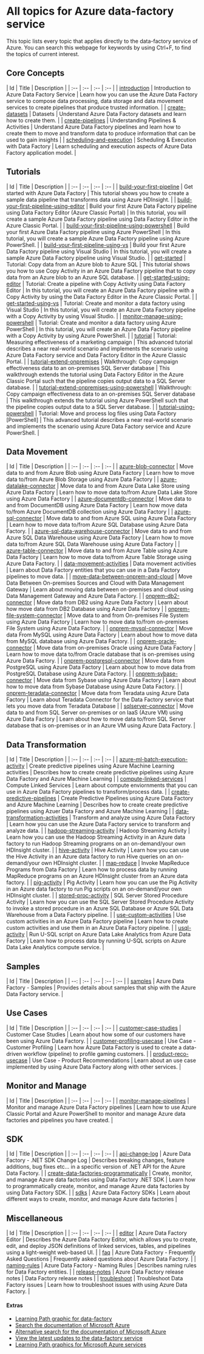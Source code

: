 <properties
	pageTitle="All topics for data-factory service | Microsoft Azure"
	description="Table of all topics for the Azure service named data-factory that exist on http://azure.microsoft.com/documentation/articles/, Title and description."
	services="data-factory"
	documentationCenter=""
	authors="spelluru"
	manager="jhubbard"
	editor=""/>

<tags
	ms.service="data-factory"
	ms.workload="data-factory"
	ms.tgt_pltfrm="na"
	ms.devlang="na"
	ms.topic="article"
	ms.date="12/14/2015"
	ms.author="spelluru"/>


# All topics for Azure data-factory service

This topic lists every topic that applies directly to the data-factory service of Azure. You can search this webpage for keywords by using Ctrl+F, to find the topics of current interest.




## Core Concepts



| Id | Title | Description |
| :-- | :-- | :-- | :-- |
| [introduction](data-factory-introduction.md) | Introduction to Azure Data Factory Service | Learn how you can use the Azure Data Factory service to compose data processing, data storage and data movement services to create pipelines that produce trusted information. |
| [create-datasets](data-factory-create-datasets.md) | Datasets | Understand Azure Data Factory datasets and learn how to create them. |
| [create-pipelines](data-factory-create-pipelines.md) | Understanding Pipelines & Activities | Understand Azure Data Factory pipelines and learn how to create them to move and transform data to produce information that can be used to gain insights |
| [scheduling-and-execution](data-factory-scheduling-and-execution.md) | Scheduling & Execution with Data Factory | Learn scheduling and execution aspects of Azure Data Factory application model. |


## Tutorials



| Id | Title | Description |
| :-- | :-- | :-- | :-- |
| [build-your-first-pipeline](data-factory-build-your-first-pipeline.md) | Get started with Azure Data Factory | This tutorial shows you how to create a sample data pipeline that transforms data using Azure HDInsight. |
| [build-your-first-pipeline-using-editor](data-factory-build-your-first-pipeline-using-editor.md) | Build your first Azure Data Factory pipeline using Data Factory Editor (Azure Classic Portal) | In this tutorial, you will create a sample Azure Data Factory pipeline using Data Factory Editor in the Azure Classic Portal. |
| [build-your-first-pipeline-using-powershell](data-factory-build-your-first-pipeline-using-powershell.md) | Build your first Azure Data Factory pipeline using Azure PowerShell | In this tutorial, you will create a sample Azure Data Factory pipeline using Azure PowerShell. |
| [build-your-first-pipeline-using-vs](data-factory-build-your-first-pipeline-using-vs.md) | Build your first Azure Data Factory pipeline using Visual Studio | In this tutorial, you will create a sample Azure Data Factory pipeline using Visual Studio. |
| [get-started](data-factory-get-started.md) | Tutorial: Copy data from an Azure blob to Azure SQL | This tutorial shows you how to use Copy Activity in an Azure Data Factory pipeline that to copy data from an Azure blob to an Azure SQL database. |
| [get-started-using-editor](data-factory-get-started-using-editor.md) | Tutorial: Create a pipeline with Copy Activity using Data Factory Editor | In this tutorial, you will create an Azure Data Factory pipeline with a Copy Activity by using the Data Factory Editor in the Azure Classic Portal. |
| [get-started-using-vs](data-factory-get-started-using-vs.md) | Tutorial: Create and monitor a data factory using Visual Studio | In this tutorial, you will create an Azure Data Factory pipeline with a Copy Activity by using Visual Studio. |
| [monitor-manage-using-powershell](data-factory-monitor-manage-using-powershell.md) | Tutorial: Create and monitor a data factory using Azure PowerShell | In this tutorial, you will create an Azure Data Factory pipeline with a Copy Activity by using Azure PowerShell. |
| [tutorial](data-factory-tutorial.md) | Tutorial: Measuring effectiveness of a marketing campaign | This advanced tutorial describes a near real-world scenario and implements the scenario using Azure Data Factory service and Data Factory Editor in the Azure Classic Portal. |
| [tutorial-extend-onpremises](data-factory-tutorial-extend-onpremises.md) | Walkthrough: Copy campaign effectiveness data to an on-premises SQL Server database | This walkthrough extends the tutorial using Data Factory Editor in the Azure Classic Portal such that the pipeline copies output data to a SQL Server database. |
| [tutorial-extend-onpremises-using-powershell](data-factory-tutorial-extend-onpremises-using-powershell.md) | Walkthrough: Copy campaign effectiveness data to an on-premises SQL Server database | This walkthrough extends the tutorial using Azure PowerShell such that the pipeline copies output data to a SQL Server database. |
| [tutorial-using-powershell](data-factory-tutorial-using-powershell.md) | Tutorial: Move and process log files using Data Factory [PowerShell] | This advanced tutorial describes a near real-world scenario and implements the scenario using Azure Data Factory service and Azure PowerShell. |


## Data Movement



| Id | Title | Description |
| :-- | :-- | :-- | :-- |
| [azure-blob-connector](data-factory-azure-blob-connector.md) | Move data to and from Azure Blob using Azure Data Factory | Learn how to move data to/from Azure Blob Storage using Azure Data Factory |
| [azure-datalake-connector](data-factory-azure-datalake-connector.md) | Move data to and from Azure Data Lake Store using Azure Data Factory | Learn how to move data to/from Azure Data Lake Store using Azure Data Factory |
| [azure-documentdb-connector](data-factory-azure-documentdb-connector.md) | Move data to and from DocumentDB using Azure Data Factory | Learn how move data to/from Azure DocumentDB collection using Azure Data Factory |
| [azure-sql-connector](data-factory-azure-sql-connector.md) | Move data to and from Azure SQL using Azure Data Factory | Learn how to move data to/from Azure SQL Database using Azure Data Factory. |
| [azure-sql-data-warehouse-connector](data-factory-azure-sql-data-warehouse-connector.md) | Move data to and from Azure SQL Data Warehouse using Azure Data Factory | Learn how to move data to/from Azure SQL Data Warehouse using Azure Data Factory |
| [azure-table-connector](data-factory-azure-table-connector.md) | Move data to and from Azure Table using Azure Data Factory | Learn how to move data to/from Azure Table Storage using Azure Data Factory. |
| [data-movement-activities](data-factory-data-movement-activities.md) | Data movement activities | Learn about Data Factory entities that you can use in a Data Factory pipelines to move data. |
| [move-data-between-onprem-and-cloud](data-factory-move-data-between-onprem-and-cloud.md) | Move Data Between On-premises Sources and Cloud with Data Management Gateway | Learn about moving data between on-premises and cloud using Data Management Gateway and Azure Data Factory. |
| [onprem-db2-connector](data-factory-onprem-db2-connector.md) | Move data from DB2 using Azure Data Factory | Learn about how move data from DB2 Database using Azure Data Factory |
| [onprem-file-system-connector](data-factory-onprem-file-system-connector.md) | Move data to and from On-premises File System using Azure Data Factory | Learn how to move data to/from on-premises File System using Azure Data Factory. |
| [onprem-mysql-connector](data-factory-onprem-mysql-connector.md) | Move data From MySQL using Azure Data Factory | Learn about how to move data from MySQL database using Azure Data Factory. |
| [onprem-oracle-connector](data-factory-onprem-oracle-connector.md) | Move data from on-premises Oracle using Azure Data Factory | Learn how to move data to/from Oracle database that is on-premises using Azure Data Factory. |
| [onprem-postgresql-connector](data-factory-onprem-postgresql-connector.md) | Move data from PostgreSQL using Azure Data Factory | Learn about how to move data from PostgreSQL Database using Azure Data Factory. |
| [onprem-sybase-connector](data-factory-onprem-sybase-connector.md) | Move data from Sybase using Azure Data Factory | Learn about how to move data from Sybase Database using Azure Data Factory. |
| [onprem-teradata-connector](data-factory-onprem-teradata-connector.md) | Move data from Teradata using Azure Data Factory | Learn about Teradata Connector for the Data Factory service that lets you move data from Teradata Database |
| [sqlserver-connector](data-factory-sqlserver-connector.md) | Move data to and from SQL Server on-premises or on IaaS (Azure VM) using Azure Data Factory | Learn about how to move data to/from SQL Server database that is on-premises or in an Azure VM using Azure Data Factory. |


## Data Transformation



| Id | Title | Description |
| :-- | :-- | :-- | :-- |
| [azure-ml-batch-execution-activity](data-factory-azure-ml-batch-execution-activity.md) | Create predictive pipelines using Azure Machine Learning activities | Describes how to create create predictive pipelines using Azure Data Factory and Azure Machine Learning |
| [compute-linked-services](data-factory-compute-linked-services.md) | Compute Linked Services | Learn about compute enviornments that you can use in Azure Data Factory pipelines to transform/process data. |
| [create-predictive-pipelines](data-factory-create-predictive-pipelines.md) | Create Predictive Pipelines using Azure Data Factory and Azure Machine Learning | Describes how to create create predictive pipelines using Azuer Data Factory and Azure Machine Learning |
| [data-transformation-activities](data-factory-data-transformation-activities.md) | Transform and analyze using Azure Data Factory | Learn how you can use the Azure Data Factory service to transform and analyze data. |
| [hadoop-streaming-activity](data-factory-hadoop-streaming-activity.md) | Hadoop Streaming Activity | Learn how you can use the Hadoop Streaming Activity in an Azure data factory to run Hadoop Streaming programs on an on-demand/your own HDInsight cluster. |
| [hive-activity](data-factory-hive-activity.md) | Hive Activity | Learn how you can use the Hive Activity in an Azure data factory to run Hive queries on an on-demand/your own HDInsight cluster. |
| [map-reduce](data-factory-map-reduce.md) | Invoke MapReduce Programs from Data Factory | Learn how to process data by running MapReduce programs on an Azure HDInsight cluster from an Azure data factory. |
| [pig-activity](data-factory-pig-activity.md) | Pig Activity | Learn how you can use the Pig Activity in an Azure data factory to run Pig scripts on an on-demand/your own HDInsight cluster. |
| [stored-proc-activity](data-factory-stored-proc-activity.md) | SQL Server Stored Procedure Activity | Learn how you can use the SQL Server Stored Procedure Activity to invoke a stored procedure in an Azure SQL Database or Azure SQL Data Warehouse from a Data Factory pipeline. |
| [use-custom-activities](data-factory-use-custom-activities.md) | Use custom activities in an Azure Data Factory pipeline | Learn how to create custom activities and use them in an Azure Data Factory pipeline. |
| [usql-activity](data-factory-usql-activity.md) | Run U-SQL script on Azure Data Lake Analytics from Azure Data Factory | Learn how to process data by running U-SQL scripts on Azure Data Lake Analytics compute service. |


## Samples



| Id | Title | Description |
| --: | :-- | :-- | :-- | :-- |
| [samples](data-factory-samples.md) | Azure Data Factory - Samples | Provides details about samples that ship with the Azure Data Factory service. |


## Use Cases



| Id | Title | Description |
| :-- | :-- | :-- | :-- |
| [customer-case-studies](data-factory-customer-case-studies.md) | Customer Case Studies | Learn about how some of our customers have been using Azure Data Factory. |
| [customer-profiling-usecase](data-factory-customer-profiling-usecase.md) | Use Case - Customer Profiling | Learn how Azure Data Factory is used to create a data-driven workflow (pipeline) to profile gaming customers. |
| [product-reco-usecase](data-factory-product-reco-usecase.md) | Use Case - Product Recommendations | Learn about an use case implemented by using Azure Data Factory along with other services. |


## Monitor and Manage



| Id | Title | Description |
| :-- | :-- | :-- | :-- |
| [monitor-manage-pipelines](data-factory-monitor-manage-pipelines.md) | Monitor and manage Azure Data Factory pipelines | Learn how to use Azure Classic Portal and Azure PowerShell to monitor and manage Azure data factories and pipelines you have created. |


## SDK



| Id | Title | Description |
| :-- | :-- | :-- | :-- |
| [api-change-log](data-factory-api-change-log.md) | Azure Data Factory - .NET SDK Change Log | Describes breaking changes, feature additions, bug fixes etc... in a specific version of .NET API for the Azure Data Factory. |
| [create-data-factories-programmatically](data-factory-create-data-factories-programmatically.md) | Create, monitor, and manage Azure data factories using Data Factory .NET SDK | Learn how to programmatically create, monitor, and manage Azure data factories by using Data Factory SDK. |
| [sdks](data-factory-sdks.md) | Azure Data Factory SDKs | Learn about different ways to create, monitor, and manage Azure data factories |


## Miscellaneous



| Id | Title | Description |
| :-- | :-- | :-- | :-- |
| [editor](data-factory-editor.md) | Azure Data Factory Editor | Describes the Azure Data Factory Editor, which allows you to create, edit, and deploy JSON definitions of linked services, tables, and pipelines using a light-weight web-based UI. |
| [faq](data-factory-faq.md) | Azure Data Factory - Frequently Asked Questions | Frequently asked questions about Azure Data Factory. |
| [naming-rules](data-factory-naming-rules.md) | Azure Data Factory - Naming Rules | Describes naming rules for Data Factory entities. |
| [release-notes](data-factory-release-notes.md) | Azure Data Factory release notes | Data Factory release notes |
| [troubleshoot](data-factory-troubleshoot.md) | Troubleshoot Data Factory issues | Learn how to troubleshoot issues with using Azure Data Factory. |


#### Extras

- [Learning Path graphic for data-factory](http://azure.microsoft.com/documentation/learning-paths/data-factory/)
- [Search the documentation of Microsoft Azure](http://azure.microsoft.com/search/documentation/)
- [Alternative search for the documentation of Microsoft Azure](http://azure.microsoft.com/searchresults/?query=)
- [View the latest updates to the data-factory service](http://azure.microsoft.com/updates/?service=data-factory)
- [Learning Path graphics for Microsoft Azure services](http://azure.microsoft.com/documentation/learning-paths/)



